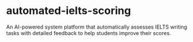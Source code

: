 # automated-ielts-scoring
An AI-powered system platform that automatically assesses IELTS writing tasks with detailed feedback to help students improve their scores.
